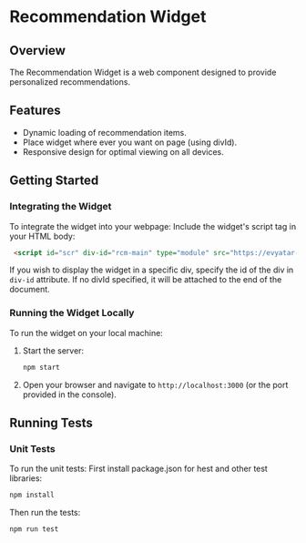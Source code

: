 # Recommendation Widget

## Overview
The Recommendation Widget is a web component designed to provide personalized recommendations.

## Features
- Dynamic loading of recommendation items.
- Place widget where ever you want on page (using divId).
- Responsive design for optimal viewing on all devices.

## Getting Started

### Integrating the Widget
To integrate the widget into your webpage:
Include the widget's script tag in your HTML body:
   ```html
    <script id="scr" div-id="rcm-main" type="module" src="https://evyatar-menczer.github.io/recommendations-widget/src/scripts/main.js"></script>
   ```
   If you wish to display the widget in a specific div, specify the id of the div in ```div-id``` attribute.
   If no divId specified, it will be attached to the end of the document.

   
### Running the Widget Locally

To run the widget on your local machine:
1. Start the server:
   ```sh
   npm start
   ```
2. Open your browser and navigate to `http://localhost:3000` (or the port provided in the console).
   

   

## Running Tests

### Unit Tests

To run the unit tests:
First install package.json for hest and other test libraries:
```sh
npm install
```
Then run the tests:
```sh
npm run test
```
